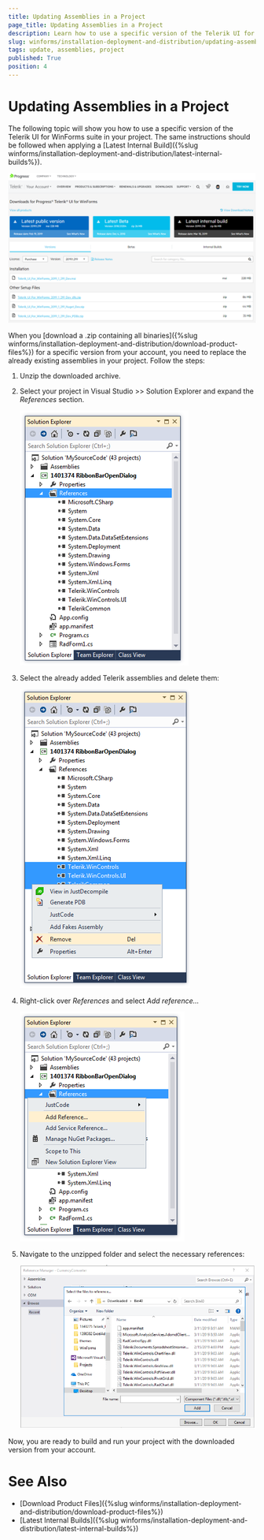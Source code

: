 ```yaml
---
title: Updating Assemblies in a Project
page_title: Updating Assemblies in a Project
description: Learn how to use a specific version of the Telerik UI for WinForms suite in your project.
slug: winforms/installation-deployment-and-distribution/updating-assemblies-in-a-project
tags: update, assemblies, project
published: True
position: 4 
---
```


# Updating Assemblies in a Project

The following topic will show you how to use a specific version of the Telerik UI for WinForms suite in your project. The same instructions should be followed when applying a [Latest Internal Build]({%slug winforms/installation-deployment-and-distribution/latest-internal-builds%}).

![updating-assemblies-in-a-project 001](images/updating-assemblies-in-a-project001.png)

When you [download a .zip containing all binaries]({%slug winforms/installation-deployment-and-distribution/download-product-files%}) for a specific version from your account, you need to replace the already existing assemblies in your project. Follow the steps:

1. Unzip the downloaded archive.
2. Select your project in Visual Studio >> Solution Explorer and expand the *References* section.

	![updating-assemblies-in-a-project 002](images/updating-assemblies-in-a-project002.png)

3. Select the already added Telerik assemblies and delete them:

	![updating-assemblies-in-a-project 003](images/updating-assemblies-in-a-project003.png)

4. Right-click over *References* and select *Add reference...*

	![updating-assemblies-in-a-project 004](images/updating-assemblies-in-a-project004.png)

5. Navigate to the unzipped folder and select the necessary references:

	![updating-assemblies-in-a-project 005](images/updating-assemblies-in-a-project005.png)

Now, you are ready to build and run your project with the downloaded version from your account.


# See Also

* [Download Product Files]({%slug winforms/installation-deployment-and-distribution/download-product-files%})
* [Latest Internal Builds]({%slug winforms/installation-deployment-and-distribution/latest-internal-builds%})